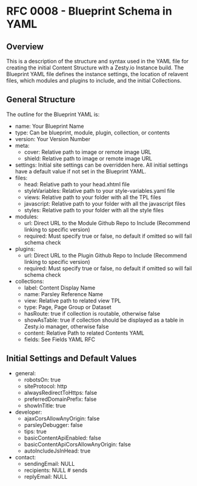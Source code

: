 # RFC 0008 - Blueprint Schema in YAML

## Overview
This is a description of the structure and syntax used in the YAML file for creating the initial Content Structure with a Zesty.io Instance build. The Blueprint YAML file defines the instance settings, the location of relavent files, which modules and plugins to include, and the initial Collections. 

## General Structure 
The outline for the Blueprint YAML is:
* name: Your Blueprint Name
* type: Can be blueprint, module, plugin, collection, or contents
* version: Your Version Number
* meta:
  * cover: Relative path to image or remote image URL
  * shield: Relative path to image or remote image URL
* settings: Initial site settings can be overridden here. All initial settings have a default value if not set in the Blueprint YAML.
* files:
  * head:  Relative path to your head.xhtml file
  * styleVariables: Relative path to your style-variables.yaml file
  * views: Relative path to your folder with all the TPL files
  * javascript: Relative path to your folder with all the javascript files
  * styles: Relative path to your folder with all the style files
* modules:
  * url: Direct URL to the Module Github Repo to Include (Recommend linking to specific version)
  * required: Must specify true or false, no default if omitted so will fail schema check
* plugins:
  * url: Direct URL to the Plugin Github Repo to Include (Recommend linking to specific version)
  * required: Must specify true or false, no default if omitted so will fail schema check
* collections: 
  * label: Content Display Name
  * name:  Parsley Reference Name
  * view:  Relative path to related view TPL
  * type:  Page, Page Group or Dataset
  * hasRoute: true if collection is routable, otherwise false
  * showAsTable: true if collection should be displayed as a table in Zesty.io manager, otherwise false
  * content: Relative Path to related Contents YAML
  * fields: See Fields YAML RFC
   
## Initial Settings and Default Values
* general:
  * robotsOn: true
  * siteProtocol: http
  * alwaysRedirectToHttps: false
  * preferredDomainPrefix: false
  * showInTitle: true
* developer:
  * ajaxCorsAllowAnyOrigin: false
  * parsleyDebugger: false
  * tips: true
  * basicContentApiEnabled: false
  * basicContentApiCorsAllowAnyOrigin: false
  * autoIncludeJsInHead: true 
* contact:
  * sendingEmail: NULL
  * recipients: NULL # sends
  * replyEmail: NULL
